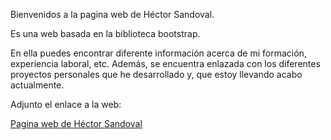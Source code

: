 Bienvenidos a la pagina web de Héctor Sandoval.

Es una web basada en la biblioteca bootstrap. 

En ella puedes encontrar diferente información acerca de mi formación, experiencia laboral, etc. Además, se encuentra enlazada con los diferentes proyectos personales que he desarrollado y, que estoy llevando acabo actualmente.

Adjunto el enlace a la web:

[Pagina web de Héctor Sandoval](https://hectorsandovalcordon.github.io/)
